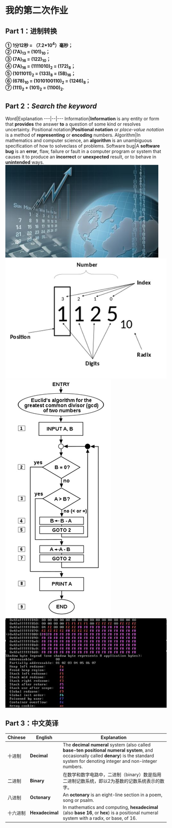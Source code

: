 # 我的第二次作业
## Part 1：进制转换
#### ① 1分12秒 = （7.2*10<sup>4</sup>）毫秒；<br>② (7A)<sub>13</sub> = (101)<sub>10</sub>；<br>③ (7A)<sub>16</sub> = (122)<sub>10</sub>；<br>④ (7A)<sub>16</sub> = (1111010)<sub>2</sub> = (172)<sub>8</sub>；<br>⑤ (1011011)<sub>2</sub> = (133)<sub>8</sub> = (5B)<sub>16</sub>；<br>⑥ (678)<sub>10</sub> = (1010100110)<sub>2</sub> = (1246)<sub>8</sub>；<br>⑦ (111)<sub>2</sub> + (101)<sub>2</sub> = (1100)<sub>2</sub>.<br>
## Part 2：*Search the keyword*

Word|Explanation
---|--|---
Information|**Information** is any entity or form that **provides** the answer **to** a question of some kind or resolves uncertainty.
Positional notation|**Positional notation** or *place-value notation* is a method of **representing** or **encoding** numbers.
Algorithm|In mathematics and computer science, an **algorithm** is an unambiguous specification of how to solveclass of problems.
Software bug|A **software bug** is an **error**, flaw, failure or fault in a computer program or system that causes it to produce an **incorrect** or **unexpected** result, or to behave in **unintended** ways.
![](图片/Information.jpg "Information")![](图片/Positionalnotation.jpg "Positional notation")![](图片/Algorithm.jpg "Algorithm")![](图片/Softwarebug.jpg "Software bug")
## Part 3：中文英译
Chinese|English|Explanation
---|---|---
十进制|**Decimal**|The **decimal numeral** system (also called **base-ten positional numeral system**, and occasionally called **denary**) is the standard system for denoting integer and non-integer numbers.
二进制|**Binary**|在数学和数字电路中，二进制（binary）数是指用二进制记数系统，即以2为基数的记数系统表示的数字。
八进制|**Octonary**|An **octonary** is an eight-line section in a poem, song or psalm.
十六进制|**Hexadecimal**|In mathematics and computing, **hexadecimal** (also **base 16**, or **hex**) is a positional numeral system with a radix, or base, of 16. 